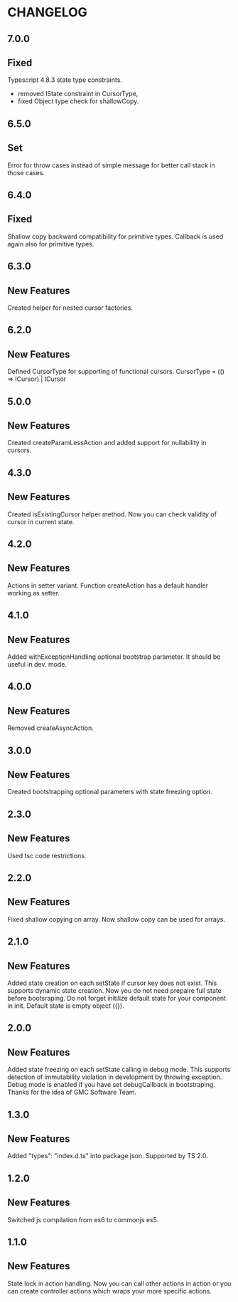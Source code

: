 CHANGELOG
===
7.0.0
--

Fixed
-

Typescript 4.8.3 state type constraints.
* removed IState constraint in CursorType,
* fixed Object type check for shallowCopy.

6.5.0
--

Set
-

Error for throw cases instead of simple message for better call stack in those cases.

6.4.0
--

Fixed
-

Shallow copy backward compatibility for primitive types. Callback is used again also for primitive types.

6.3.0
--

New Features
-

Created helper for nested cursor factories.

6.2.0
--

New Features
-

Defined CursorType for supporting of functional cursors.
CursorType<TState extends IState> = (() => ICursor<TState>) | ICursor<TState>

5.0.0
--

New Features
-

Created createParamLessAction and added support for nullability in cursors.

4.3.0
--

New Features
-

Created isExistingCursor helper method. Now you can check validity of cursor in current state.

4.2.0
--

New Features
-

Actions in setter variant. Function createAction has a default handler working as setter.


4.1.0
--

New Features
-

Added withExceptionHandling optional bootstrap parameter. It should be useful in dev. mode.

4.0.0
--

New Features
-

Removed createAsyncAction.

3.0.0
--

New Features
-

Created bootstrapping optional parameters with state freezing option.

2.3.0
--

New Features
-

Used tsc code restrictions.

2.2.0
--

New Features
-

Fixed shallow copying on array. Now shallow copy can be used for arrays.

2.1.0
--

New Features
-

Added state creation on each setState if cursor key does not exist. This supports dynamic state creation. Now you do not need prepaire full state before bootsraping. Do not forget initilize default state for your component in init. Default state is empty object ({}). 

2.0.0
--

New Features
-

Added state freezing on each setState calling in debug mode. This supports detection of immutability violation in development by throwing exception. Debug mode is enabled if you have set debugCallback in bootstraping. Thanks for the idea of GMC Software Team.

1.3.0
--

New Features
-

Added "types": "index.d.ts" into package.json. Supported by TS 2.0.

1.2.0
--

New Features
-

Switched js compilation from es6 to commonjs es5.

1.1.0
--

New Features
-

State lock in action handling. Now you can call other actions in action or you can create controller actions which wraps your more specific actions.